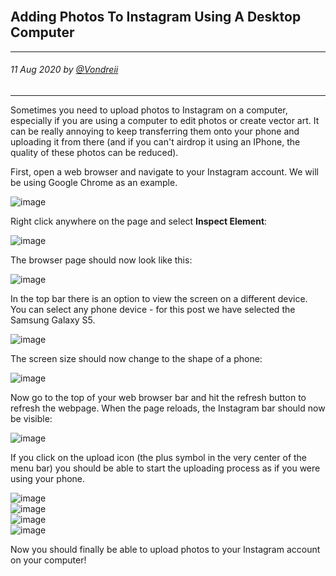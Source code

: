 <br>
<div class="writtenContent">

<body> 

## Adding Photos To Instagram Using A Desktop Computer
___

###### 11 Aug 2020 by [@Vondreii](https://www.instagram.com/vondreii/?hl=en)
___


Sometimes you need to upload photos to Instagram on a computer, especially if you are using a computer to edit photos or create vector art. It can be really annoying to keep transferring them onto your phone and uploading it from there (and if you can't airdrop it using an IPhone, the quality of these photos can be reduced).

First, open a web browser and navigate to your Instagram account. We will be using Google Chrome as an example. 

<!-- ----------- Image ----------- -->
<div class="image-container">
	<img src="../../../assets/articles/post-images/uploadImageToInstagramViaDesktop/Instagram.PNG" alt="image" class="image-full"/>
</div>
<!-- ----------------------------- -->

Right click anywhere on the page and select **Inspect Element**:

<!-- ----------- Image ----------- -->
<div class="image-container">
	<img src="../../../assets/articles/post-images/uploadImageToInstagramViaDesktop/RightClickInspectElement.PNG" alt="image" class="image-full"/>
</div>
<!-- ----------------------------- -->

The browser page should now look like this:

<!-- ----------- Image ----------- -->
<div class="image-container">
	<img src="../../../assets/articles/post-images/uploadImageToInstagramViaDesktop/InspectElementPage.PNG" alt="image" class="image-full"/>
</div>
<!-- ----------------------------- -->

In the top bar there is an option to view the screen on a different device. You can select any phone device - for this post we have selected the Samsung Galaxy S5.

<!-- ----------- Image ----------- -->
<div class="image-container">
	<img src="../../../assets/articles/post-images/uploadImageToInstagramViaDesktop/SelectAPhone.PNG" alt="image" class="image-full"/>
</div>
<!-- ----------------------------- -->

The screen size should now change to the shape of a phone:

<!-- ----------- Image ----------- -->
<div class="image-container">
	<img src="../../../assets/articles/post-images/uploadImageToInstagramViaDesktop/ScreenSizeChangeAfterSelectPhone.PNG" alt="image" class="image"/>
</div>
<!-- ----------------------------- -->

Now go to the top of your web browser bar and hit the refresh button to refresh the webpage. 
When the page reloads, the Instagram bar should now be visible:

<!-- ----------- Image ----------- -->
<div class="image-container">
	<img src="../../../assets/articles/post-images/uploadImageToInstagramViaDesktop/PhoneView.PNG" alt="image" class="image-full"/>
</div>
<!-- ----------------------------- -->

If you click on the upload icon (the plus symbol in the very center of the menu bar) you should be able to start the uploading process as if you were using your phone.

<!-- ----------- Image ----------- -->
<div class="image-container">
	<img src="../../../assets/articles/post-images/uploadImageToInstagramViaDesktop/RefreshScreen.PNG" alt="image" class="image"/>
</div>
<!-- ----------------------------- -->

<!-- ----------- Image ----------- -->
<div class="image-container">
	<img src="../../../assets/articles/post-images/uploadImageToInstagramViaDesktop/NewPost.PNG" alt="image" class="image"/>
</div>
<!-- ----------------------------- -->

<!-- ----------- Image ----------- -->
<div class="image-container">
	<img src="../../../assets/articles/post-images/uploadImageToInstagramViaDesktop/NewPost2.PNG" alt="image" class="image"/>
</div>
<!-- ----------------------------- -->

<!-- ----------- Image ----------- -->
<div class="image-container">
	<img src="../../../assets/articles/post-images/uploadImageToInstagramViaDesktop/Posted.PNG" alt="image" class="image"/>
</div>
<!-- ----------------------------- -->

Now you should finally be able to upload photos to your Instagram account on your computer!

<br><br>

</div>